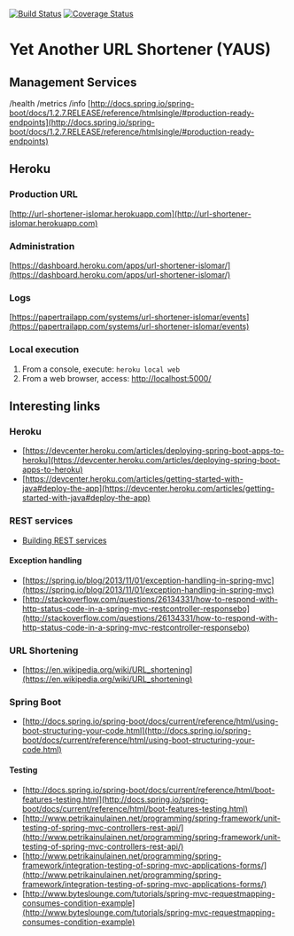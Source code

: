 [![Build Status](https://travis-ci.org/islomar/url-shortener-islomar.svg)](https://travis-ci.org/islomar/url-shortener-islomar)
[![Coverage Status](https://coveralls.io/repos/islomar/url-shortener-islomar/badge.svg?branch=master&service=github)](https://coveralls.io/github/islomar/url-shortener-islomar?branch=master)

# Yet Another URL Shortener (YAUS)


## Management Services
/health
/metrics
/info
[http://docs.spring.io/spring-boot/docs/1.2.7.RELEASE/reference/htmlsingle/#production-ready-endpoints](http://docs.spring.io/spring-boot/docs/1.2.7.RELEASE/reference/htmlsingle/#production-ready-endpoints)

## Heroku 

### Production URL
[http://url-shortener-islomar.herokuapp.com](http://url-shortener-islomar.herokuapp.com)

### Administration
[https://dashboard.heroku.com/apps/url-shortener-islomar/](https://dashboard.heroku.com/apps/url-shortener-islomar/)

### Logs
[https://papertrailapp.com/systems/url-shortener-islomar/events](https://papertrailapp.com/systems/url-shortener-islomar/events)

### Local execution
1. From a console, execute: `heroku local web`
2. From a web browser, access: [http://localhost:5000/](http://localhost:5000/)


## Interesting links
### Heroku
* [https://devcenter.heroku.com/articles/deploying-spring-boot-apps-to-heroku](https://devcenter.heroku.com/articles/deploying-spring-boot-apps-to-heroku)
* [https://devcenter.heroku.com/articles/getting-started-with-java#deploy-the-app](https://devcenter.heroku.com/articles/getting-started-with-java#deploy-the-app)

### REST services
* [Building REST services](http://spring.io/guides/tutorials/bookmarks/)

#### Exception handling
* [https://spring.io/blog/2013/11/01/exception-handling-in-spring-mvc](https://spring.io/blog/2013/11/01/exception-handling-in-spring-mvc)
* [http://stackoverflow.com/questions/26134331/how-to-respond-with-http-status-code-in-a-spring-mvc-restcontroller-responsebo](http://stackoverflow.com/questions/26134331/how-to-respond-with-http-status-code-in-a-spring-mvc-restcontroller-responsebo)

### URL Shortening
* [https://en.wikipedia.org/wiki/URL_shortening](https://en.wikipedia.org/wiki/URL_shortening)


### Spring Boot
* [http://docs.spring.io/spring-boot/docs/current/reference/html/using-boot-structuring-your-code.html](http://docs.spring.io/spring-boot/docs/current/reference/html/using-boot-structuring-your-code.html)

#### Testing
* [http://docs.spring.io/spring-boot/docs/current/reference/html/boot-features-testing.html](http://docs.spring.io/spring-boot/docs/current/reference/html/boot-features-testing.html)
* [http://www.petrikainulainen.net/programming/spring-framework/unit-testing-of-spring-mvc-controllers-rest-api/](http://www.petrikainulainen.net/programming/spring-framework/unit-testing-of-spring-mvc-controllers-rest-api/)
* [http://www.petrikainulainen.net/programming/spring-framework/integration-testing-of-spring-mvc-applications-forms/](http://www.petrikainulainen.net/programming/spring-framework/integration-testing-of-spring-mvc-applications-forms/)
* [http://www.byteslounge.com/tutorials/spring-mvc-requestmapping-consumes-condition-example](http://www.byteslounge.com/tutorials/spring-mvc-requestmapping-consumes-condition-example)
